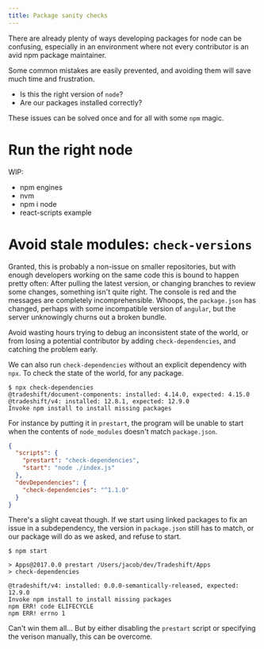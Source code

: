 ```yaml
---
title: Package sanity checks
---
```


There are already plenty of ways developing packages for node can be confusing,
especially in an environment where not every contributor is an avid npm package
maintainer.

Some common mistakes are easily prevented, and avoiding them will save much time
and frustration.

* Is this the right version of `node`?
* Are our packages installed correctly?

These issues can be solved once and for all with some `npm` magic.

# Run the right node
WIP:

* npm engines
* nvm
* npm i node
* react-scripts example


# Avoid stale modules: `check-versions`

Granted, this is probably a non-issue on smaller repositories, but with enough
developers working on the same code this is bound to happen pretty often:
After pulling the latest version, or changing branches to review some changes,
something isn't quite right. The console is red and the messages are completely
incomprehensible. Whoops, the `package.json` has changed, perhaps with some incompatible
version of `angular`, but the server unknowingly churns out a broken bundle.

Avoid wasting hours trying to debug an inconsistent state of the world,
or from losing a potential contributor by adding `check-dependencies`, and catching
the problem early.

We can also run `check-dependencies` without an explicit dependency with `npx`.
To check the state of the world, for any package.

```
$ npx check-dependencies
@tradeshift/document-components: installed: 4.14.0, expected: 4.15.0
@tradeshift/v4: installed: 12.8.1, expected: 12.9.0
Invoke npm install to install missing packages
```

For instance by putting it in `prestart`, the program will be unable to start when the
contents of `node_modules` doesn't match `package.json`.

```json
{
  "scripts": {
    "prestart": "check-dependencies",
    "start": "node ./index.js"
  },
  "devDependencies": {
    "check-dependencies": "^1.1.0"
  }
}
```

There's a slight caveat though. If we start using linked packages to fix an issue in a
subdependency, the version in `package.json` still has to match, or our package will
do as we asked, and refuse to start.

```
$ npm start

> Apps@2017.0.0 prestart /Users/jacob/dev/Tradeshift/Apps
> check-dependencies

@tradeshift/v4: installed: 0.0.0-semantically-released, expected: 12.9.0
Invoke npm install to install missing packages
npm ERR! code ELIFECYCLE
npm ERR! errno 1
```

Can't win them all... But by either disabling the `prestart` script
or specifying the verison manually, this can be overcome.
